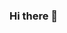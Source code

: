 ### Hi there 👋

<!--
**nextidearly/nextidearly** is a ✨ _special_ ✨ repository because its `README.md` (this file) appears on your GitHub profile.

Wellecome to my github

Here are some ideas to get you started:

- 🔭 I’m currently working on ...
- 🌱 I’m currently learning ...
- 👯 I’m looking to collaborate on ...
- 🤔 I’m looking for help with ...
- 💬 Ask me about ...
- 📫 How to reach me: ...
- 😄 Pronouns: ...
- ⚡ Fun fact: ...
-->
